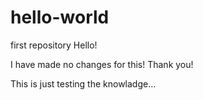 # hello-world
first repository
Hello!

I have made no changes for this! Thank you!

This is just testing the knowladge...
